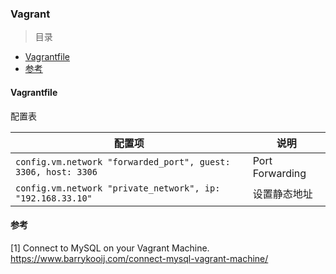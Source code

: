 ### Vagrant

> 目录
* [Vagrantfile](#vagrantfile)
* [参考](#参考)

#### Vagrantfile

配置表 

配置项 | 说明
--- | ---
`config.vm.network "forwarded_port", guest: 3306, host: 3306` | Port Forwarding
`config.vm.network "private_network", ip: "192.168.33.10" `| 设置静态地址



#### 参考
[1] Connect to MySQL on your Vagrant Machine. https://www.barrykooij.com/connect-mysql-vagrant-machine/